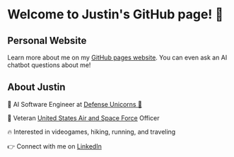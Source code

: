 # Welcome to Justin's GitHub page! 👋

## Personal Website

Learn more about me on my [GitHub pages website](https://justinthelaw.github.io/justinthelaw/). You can even ask an AI chatbot questions about me!

## About Justin

💼 AI Software Engineer at [Defense Unicorns 🦄](https://www.defenseunicorns.com/)

🚀 Veteran [United States Air and Space Force](https://www.spaceforce.com/) Officer

🔥 Interested in videogames, hiking, running, and traveling

👉 Connect with me on [LinkedIn](https://www.linkedin.com/in/justinwingchunglaw/)
